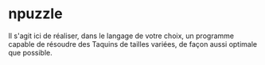 # npuzzle
Il s'agit ici de réaliser, dans le langage de votre choix, un programme capable de résoudre des Taquins de tailles variées, de façon aussi optimale que possible.
